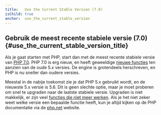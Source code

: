```yaml
---
title:   Use the Current Stable Version (7.0)
isChild: true
anchor:  use_the_current_stable_version
---
```


## Gebruik de meest recente stabiele versie (7.0) {#use_the_current_stable_version_title}

Als je gaat starten met PHP, start dan met de meest recente stabiele versie van [PHP 7.0][php-release]. PHP 7.0 is erg nieuw, en heeft geweeldige [nieuwe functies](#language_highlights) ten aanzien van de oude 5.x versies. De engine is grotendeels herschreven, en PHP is nu sneller dan oudere versies.

Meestal in de nabije toekomst zie je dat PHP 5.x gebruikt wordt, en de nieuwste 5.x versie is 5.6. Dit is geen slechte optie, maar je moet proberen om snel te upgraden naar de laatste stabiele versie. Upgraden is niet makkelijk, er zijn veel [functies die niet meer werken][php70-bc]. Als je het niet zeker weet welke versie een bepaalde functie heeft, kun je altijd kijken op de PHP documentatie via de [php.net][php-docs] website.

[php-release]: http://php.net/downloads.php
[php-docs]: http://php.net/manual/
[php70-bc]: http://php.net/manual/migration70.incompatible.php
